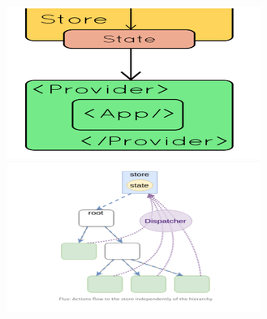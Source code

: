 
<img src="react.png" width="500px" height="300px" /> 
<img src="react-2.png" width="500px" height="300px" />
